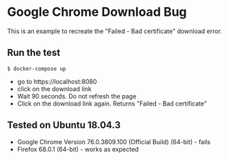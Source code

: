 # Google Chrome Download Bug

This is an example to recreate the "Failed - Bad certificate" download error.

## Run the test
```
$ docker-compose up
```

 - go to https://localhost:8080
 - click on the download link
 - Wait 90 seconds. Do not refresh the page
 - Click on the download link again. Returns "Failed - Bad certificate"

## Tested on Ubuntu 18.04.3 

 - Google Chrome Version 76.0.3809.100 (Official Build) (64-bit) - fails
 - Firefox 68.0.1 (64-bit) - works as expected
